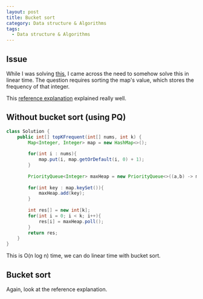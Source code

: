 ```yaml
---
layout: post
title: Bucket sort
category: Data structure & Algorithms
tags:
  - Data structure & Algorithms
---
```

## Issue
While I was solving [this](https://leetcode.com/problems/top-k-frequent-elements/),
I came across the need to somehow solve this in linear time.
The question requires sorting the map's value, which stores
the frequency of that integer.

This [reference explanation](https://leetcode.com/problems/top-k-frequent-elements/solutions/1927648/one-of-the-best-explanation/?orderBy=most_votes)
explained really well.

## Without bucket sort (using PQ)
```java
class Solution {
    public int[] topKFrequent(int[] nums, int k) {
        Map<Integer, Integer> map = new HashMap<>();
        
        for(int i : nums){
            map.put(i, map.getOrDefault(i, 0) + 1);
        }
        
        PriorityQueue<Integer> maxHeap = new PriorityQueue<>((a,b) -> map.get(b) - map.get(a));
        
        for(int key : map.keySet()){
            maxHeap.add(key);
        }
        
        int res[] = new int[k];
        for(int i = 0; i < k; i++){
            res[i] = maxHeap.poll();
        }
        return res;
    }
}
```

This is O(n log n) time, we can do linear time with bucket sort.

## Bucket sort
Again, look at the reference explanation.
